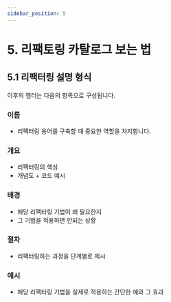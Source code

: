 ```yaml
---
sidebar_position: 5
---
```


# 5. 리팩토링 카탈로그 보는 법

## 5.1 리팩터링 설명 형식

이후의 챕터는 다음의 항목으로 구성됩니다.

### 이름

- 리팩터링 용어를 구축할 때 중요한 역할을 차지합니다.

### 개요

- 리팩터링의 핵심
- 개념도 + 코드 예시

### 배경

- 해당 리팩터링 기법이 왜 필요한지
- 그 기법을 적용하면 안되는 상황

### 절차

- 리팩터링하는 과정을 단계별로 제시

### 예시

- 해당 리팩터링 기법을 실제로 적용하는 간단한 예와 그 효과
